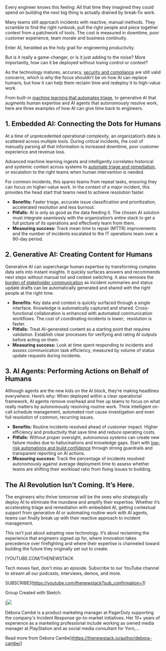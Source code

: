 Every engineer knows this feeling: All that time they imagined they could spend on building the next big thing is actually drained by break-fix work.

Many teams still approach incidents with reactive, manual methods. They scramble to find the right runbook, pull the right people and piece together context from a patchwork of tools. The cost is measured in downtime, poor customer experience, team morale and business continuity.

Enter AI, heralded as the holy grail for engineering productivity.

But is it really a game-changer, or is it just adding to the noise? More importantly, how can it be deployed without losing control or context?

As the technology matures, accuracy, [security and compliance](https://thenewstack.io/want-to-mitigate-risk-invest-in-automation/) are still valid concerns, which is why the focus shouldn’t be on how AI can replace humans, but how it can help them reclaim time and redeploy it to high-value work.

From built-in [machine learning that automates triage](https://thenewstack.io/from-ticket-speed-to-machine-speed-why-automation-is-key/), to generative AI that augments human expertise and AI agents that autonomously resolve work, here are three examples of how AI can give time back to engineers.

## 1. Embedded AI: Connecting the Dots for Humans

At a time of unprecedented operational complexity, an organization’s data is scattered across multiple tools. During critical incidents, the cost of manually parsing all that information is increased downtime, poor customer experience and revenue loss.

Advanced machine learning ingests and intelligently correlates historical and systemic context across systems to [automate triage and remediation](https://thenewstack.io/5-ways-to-supercharge-incident-remediation-with-automation/), or escalation to the right teams when human intervention is needed.

For common incidents, this spares teams from repeat tasks, ensuring they can focus on higher-value work. In the context of a major incident, this provides the head start that teams need to achieve resolution faster.

* **Benefits:** Faster triage, accurate issue classification and prioritization, accelerated resolution and less burnout.
* **Pitfalls:** AI is only as good as the data feeding it. The chosen AI solution must integrate seamlessly with the organization’s entire stack to get a full picture of its operations and effectively learn from them.
* **Measuring success:** Track mean time to repair (MTTR) improvements and the number of incidents escalated to the IT operations team over a 90-day period.

## 2. Generative AI: Creating Content for Humans

Generative AI can supercharge human expertise by transforming complex data sets into instant insights. It quickly surfaces answers and recommends next steps without manual toil and context switching. It also removes the [burden of stakeholder communication](https://thenewstack.io/how-to-streamline-communication-during-incidents/) as incident summaries and status update drafts can be automatically generated and shared with the right people at the right time.

* **Benefits:** Key data and context is quickly surfaced through a single interface. Knowledge is automatically captured and shared. Cross-functional collaboration is enhanced with automated communication workflows. The cost of coordinating incidents is lower;  resolution is faster.
* **Pitfalls:** Treat AI-generated content as a starting point that requires validation. Establish clear processes for verifying and rating AI outputs before acting on them.
* **Measuring success:** Look at time spent responding to incidents and assess communication task efficiency, measured by volume of status update requests during incidents.

## 3. AI Agents: Performing Actions on Behalf of Humans

Although agents are the new kids on the AI block, they’re making headlines everywhere. Here’s why: When deployed within a clear operational framework, AI agents remove overhead and free up teams to focus on what really matters by autonomously resolving routine work. Think intelligent on-call schedule management, automated root cause investigation and even full resolution of common, recurring issues.

* **Benefits:** Routine incidents resolved ahead of customer impact. Higher efficiency and productivity that save time and reduce operating costs.
* **Pitfalls:** Without proper oversight, autonomous systems can create new failure modes due to hallucinations and knowledge gaps. Start with [low-risk automations and build confidence](https://thenewstack.io/five-ways-to-build-a-robust-ai-and-automation-strategy/) through strong guardrails and transparent reporting on AI actions.
* **Measuring success:** Track the percentage of incidents resolved autonomously against average deployment time to assess whether teams are shifting their workload ratio from fixing issues to building.

## The AI Revolution Isn’t Coming. It’s Here.

The engineers who thrive tomorrow will be the ones who strategically deploy AI to eliminate the mundane and amplify their expertise. Whether it’s accelerating triage and remediation with embedded AI, getting contextual support from generative AI or automating routine work with AI agents, teams can finally break up with their reactive approach to incident management.

This isn’t just about adopting new technology. It’s about reclaiming the experience that engineers signed up for, where innovation takes precedence over firefighting and where their expertise is channeled toward building the future they originally set out to create.

[YOUTUBE.COM/THENEWSTACK

Tech moves fast, don't miss an episode. Subscribe to our YouTube
channel to stream all our podcasts, interviews, demos, and more.

SUBSCRIBE](https://youtube.com/thenewstack?sub_confirmation=1)

Group
Created with Sketch.

[![](https://cdn.thenewstack.io/media/2023/08/b92d7ebf-cropped-b12add8e-debora-cambe.jpg)

Débora Cambé is a product marketing manager at PagerDuty supporting the company's Incident Response go-to-market initiatives. Her 10+ years of experience as a marketing professional include working as owned media manager at PlayStation and as social media consultant for Yorn,...

Read more from Debora Cambe](https://thenewstack.io/author/debora-cambe/)